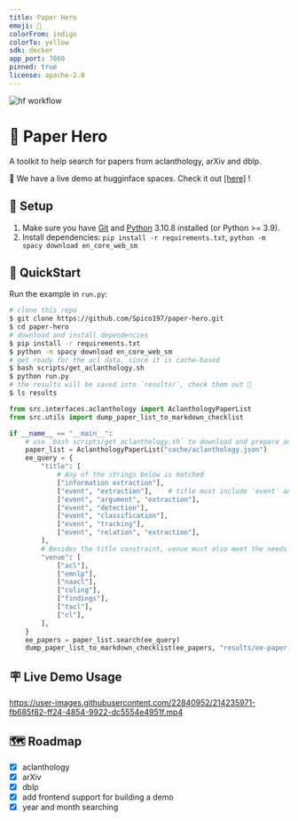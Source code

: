 ```yaml
---
title: Paper Hero
emoji: 💪
colorFrom: indigo
colorTo: yellow
sdk: docker
app_port: 7860
pinned: true
license: apache-2.0
---
```

![hf workflow](https://github.com/Spico197/paper-hero/actions/workflows/hf_spaces.yml/badge.svg)


# 💪 Paper Hero

A toolkit to help search for papers from aclanthology, arXiv and dblp.

🎉 We have a live demo at hugginface spaces. Check it out [[here]](https://huggingface.co/spaces/Spico/paper-hero) !

## 🌴 Setup

1. Make sure you have [Git](https://git-scm.com/) and [Python](https://www.python.org/downloads/) 3.10.8 installed (or Python >= 3.9).
2. Install dependencies: `pip install -r requirements.txt`, `python -m spacy download en_core_web_sm`

## 🚀 QuickStart

Run the example in `run.py`:

```bash
# clone this repo
$ git clone https://github.com/Spico197/paper-hero.git
$ cd paper-hero
# download and install dependencies
$ pip install -r requirements.txt
$ python -m spacy download en_core_web_sm
# get ready for the acl data, since it is cache-based
$ bash scripts/get_aclanthology.sh
$ python run.py
# the results will be saved into `results/`, check them out 🎉
$ ls results
```

```python
from src.interfaces.aclanthology import AclanthologyPaperList
from src.utils import dump_paper_list_to_markdown_checklist

if __name__ == "__main__":
    # use `bash scripts/get_aclanthology.sh` to download and prepare anthology data first
    paper_list = AclanthologyPaperList("cache/aclanthology.json")
    ee_query = {
        "title": [
            # Any of the strings below is matched
            ["information extraction"],
            ["event", "extraction"],    # title must include `event` and `extraction`
            ["event", "argument", "extraction"],
            ["event", "detection"],
            ["event", "classification"],
            ["event", "tracking"],
            ["event", "relation", "extraction"],
        ],
        # Besides the title constraint, venue must also meet the needs
        "venue": [
            ["acl"],
            ["emnlp"],
            ["naacl"],
            ["coling"],
            ["findings"],
            ["tacl"],
            ["cl"],
        ],
    }
    ee_papers = paper_list.search(ee_query)
    dump_paper_list_to_markdown_checklist(ee_papers, "results/ee-paper-list.md")
```

## 🪧 Live Demo Usage

https://user-images.githubusercontent.com/22840952/214235971-fb685f82-ff24-4854-9922-dc5554e4951f.mp4

## 🗺️ Roadmap

- [x] aclanthology
- [x] arXiv
- [x] dblp
- [x] add frontend support for building a demo
- [x] year and month searching
